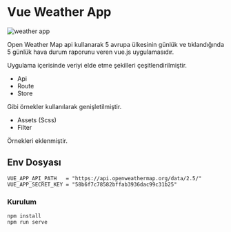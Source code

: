 # Vue Weather App
![weather app](https://i.ibb.co/kyFZBm0/Screen-Shot-2019-04-12-at-02-02-21.png)

Open Weather Map api kullanarak 5 avrupa ülkesinin günlük ve tıklandığında 5 günlük hava durum raporunu veren vue.js uygulamasıdır.

Uygulama içerisinde veriyi elde etme şekilleri çeşitlendirilmiştir.

- Api
- Route
- Store

Gibi örnekler kullanılarak genişletilmiştir.

- Assets (Scss)
- Filter

Örnekleri eklenmiştir.


## Env Dosyası
```
VUE_APP_API_PATH   = "https://api.openweathermap.org/data/2.5/"
VUE_APP_SECRET_KEY = "58b6f7c78582bffab3936dac99c31b25"
```

### Kurulum
```
npm install
npm run serve
```
